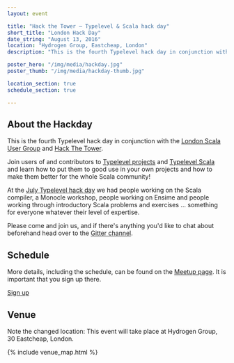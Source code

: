```yaml
---
layout: event

title: "Hack the Tower – Typelevel & Scala hack day"
short_title: "London Hack Day"
date_string: "August 13, 2016"
location: "Hydrogen Group, Eastcheap, London"
description: "This is the fourth Typelevel hack day in conjunction with the London Scala User Group and Hack The Tower."

poster_hero: "/img/media/hackday.jpg"
poster_thumb: "/img/media/hackday-thumb.jpg"

location_section: true
schedule_section: true

---
```


## About the Hackday

This is the fourth Typelevel hack day in conjunction with the [London Scala User Group](http://www.meetup.com/london-scala/) and [Hack The Tower](http://hackthetower.co.uk/).

Join users of and contributors to [Typelevel projects](/projects) and [Typelevel Scala](https://github.com/typelevel/scala) and learn how to put them to good use in your own projects and how to make them better for the whole Scala community!

At the [July Typelevel hack day](http://www.meetup.com/london-scala/events/232075459/) we had people working on the Scala compiler, a Monocle workshop, people working on Ensime and people working through introductory Scala problems and exercises ... something for everyone whatever their level of expertise.

Please come and join us, and if there's anything you'd like to chat about beforehand head over to the [Gitter channel](https://gitter.im/typelevel/hack-the-tower).

## Schedule

More details, including the schedule, can be found on the [Meetup page](http://www.meetup.com/london-scala/events/232890867/).
It is important that you sign up there.

<a class="btn large" href="http://www.meetup.com/london-scala/events/232890867/">Sign up</a>

## Venue

Note the changed location: This event will take place at Hydrogen Group, 30 Eastcheap, London.

{% include venue_map.html %}
